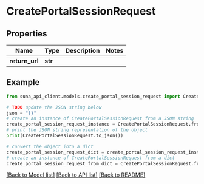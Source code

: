 # CreatePortalSessionRequest


## Properties

Name | Type | Description | Notes
------------ | ------------- | ------------- | -------------
**return_url** | **str** |  | 

## Example

```python
from suna_api_client.models.create_portal_session_request import CreatePortalSessionRequest

# TODO update the JSON string below
json = "{}"
# create an instance of CreatePortalSessionRequest from a JSON string
create_portal_session_request_instance = CreatePortalSessionRequest.from_json(json)
# print the JSON string representation of the object
print(CreatePortalSessionRequest.to_json())

# convert the object into a dict
create_portal_session_request_dict = create_portal_session_request_instance.to_dict()
# create an instance of CreatePortalSessionRequest from a dict
create_portal_session_request_from_dict = CreatePortalSessionRequest.from_dict(create_portal_session_request_dict)
```
[[Back to Model list]](../README.md#documentation-for-models) [[Back to API list]](../README.md#documentation-for-api-endpoints) [[Back to README]](../README.md)


